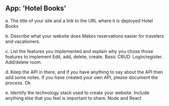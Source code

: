 ## App: 'Hotel Books'

a. The title of your site and a link to the URL where it is deployed 
		Hotel Books

b. Describe what your website does 
    Makes reservations easier for travelers and vacationers.

c. List the features you implemented and explain why you chose those features to implement 
    Edit, add, delete, create. Basic CRUD. Login/register. Add/delete room.

d. Keep the API in there, and if you have anything to say about the API then add some notes. If you have created your own API, please document the process. 
	  Ok

e. Identify the technology stack used to create your website. Include anything else that you feel is important to share. 
    Node and React
